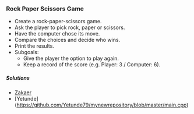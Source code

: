 ### Rock Paper Scissors Game
- Create a rock-paper-scissors game.
- Ask the player to pick rock, paper or scissors.
- Have the computer chose its move.
- Compare the choices and decide who wins.
- Print the results.
- Subgoals:
  - Give the player the option to play again.
  - Keep a record of the score (e.g. Player: 3 / Computer: 6).

##### Solutions
- [Zakaer](https://github.com/zakaer/bprojectsolutions/blob/master/rockpaperscissors.py)
- [Yetunde] (https://github.com/Yetunde79/mynewrepository/blob/master/main.cpp)

